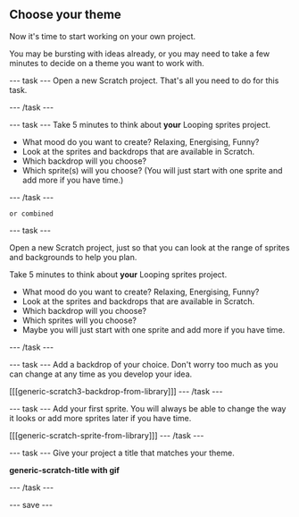 ## Choose your theme

Now it's time to start working on your own project.

You may be bursting with ideas already, or you may need to take a few minutes to decide on a theme you want to work with.

--- task ---
Open a new Scratch project. That's all you need to do for this task.

--- /task ---

--- task ---
Take 5 minutes to think about **your** Looping sprites project. 

+ What mood do you want to create? Relaxing, Energising, Funny?
+ Look at the sprites and backdrops that are available in Scratch.
+ Which backdrop will you choose? 
+ Which sprite(s) will you choose? (You will just start with one sprite and add more if you have time.)

--- /task ---

`or combined`

--- task ---

Open a new Scratch project, just so that you can look at the range of sprites and backgrounds to help you plan.

Take 5 minutes to think about **your** Looping sprites project. 

+ What mood do you want to create? Relaxing, Energising, Funny?
+ Look at the sprites and backdrops that are available in Scratch.
+ Which backdrop will you choose? 
+ Which sprites will you choose? 
+ Maybe you will just start with one sprite and add more if you have time.

--- /task ---

--- task ---
Add a backdrop of your choice. Don't worry too much as you can change at any time as you develop your idea. 

[[[generic-scratch3-backdrop-from-library]]]
--- /task ---

--- task ---
Add your first sprite. You will always be able to change the way it looks or add more sprites later if you have time. 

[[[generic-scratch-sprite-from-library]]]
--- /task ---

--- task ---
Give your project a title that matches your theme. 

**generic-scratch-title with gif**

--- /task ---

--- save ---
